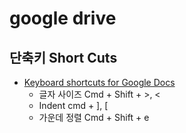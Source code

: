 # google drive

## 단축키 Short Cuts
* [Keyboard shortcuts for Google Docs](https://support.google.com/docs/answer/179738?co=GENIE.Platform%3DDesktop&hl=en)
  * 글자 사이즈 Cmd + Shift + >, <
  * Indent cmd + ], [
  * 가운데 정렬 Cmd + Shift + e